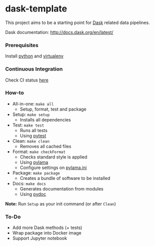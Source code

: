# dask-template

This project aims to be a starting point for [Dask](https://dask.org/) related data pipelines.

Dask documentation: http://docs.dask.org/en/latest/

### Prerequisites

Install [python](https://www.python.org/downloads/) and [virtualenv](https://virtualenv.pypa.io/en/latest/installation/)

### Continuous Integration

Check CI status [here](https://circleci.com/gh/necosta/dask-template)

### How-to
* All-in-one: ```make all```
  * Setup, format, test and package
* Setup: ```make setup```
  * Installs all dependencies
* Test: ```make test```
  * Runs all tests
  * Using [pytest](https://pypi.org/project/pytest/)
* Clean: ```make clean```
  * Removes all cached files
* Format: ```make checkFormat```
  * Checks standard style is applied
  * Using [pylama](https://pypi.org/project/pylama/)
  * Configure settings on [pylama.ini](pylama.ini)
* Package: ```make package```
  * Creates a bundle of software to be installed
* Docs: ```make docs```
  * Generates documentation from modules
  * Using [pydoc](https://docs.python.org/2/library/pydoc.html)

**Note:** Run `Setup` as your init command (or after `Clean`)

### To-Do
* Add more Dask methods (+ tests)
* Wrap package into Docker image
* Support Jupyter notebook

